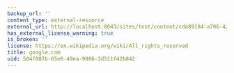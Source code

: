 ```yaml
---
backup_url: ''
content_type: external-resource
external_url: http://localhost:8043/sites/test/content/cda89184-a706-424c-a825-0dda7761826d/?ocw_resource_link_uuid=cda89184-a706-424c-a825-0dda7761826d&ocw_resource_link_suffix=
has_external_license_warning: true
is_broken: ''
license: https://en.wikipedia.org/wiki/All_rights_reserved
title: google.com
uid: 504f087b-65e6-49ea-9906-2d511f42b842
---
```

